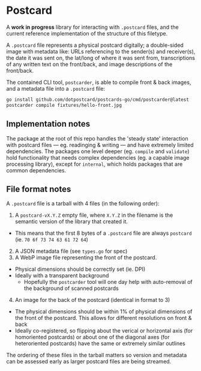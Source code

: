 # Postcard

A **work in progress** library for interacting with `.postcard` files, and the current reference implementation of the structure of this filetype.

A `.postcard` file represents a physical postcard digitally; a double-sided image with metadata like: URLs referencing to the sender(s) and receiver(s), the date it was sent on, the lat/long of where it was sent from, transcriptions of any written text on the front/back, and image descriptions of the front/back.

The contained CLI tool, `postcarder`, is able to compile front & back images, and a metadata file into a `.postcard` file:

```bash
go install github.com/dotpostcard/postcards-go/cmd/postcarder@latest
postcarder compile fixtures/hello-front.jpg
```

## Implementation notes

The package at the root of this repo handles the 'steady state' interaction with postcard files — eg. readinging & writing — and have extremely limited dependencies. The packages one level deeper (eg. `compile` and `validate`) hold functionality that needs complex dependencies (eg. a capable image processing library), except for `internal`, which holds packages that are common dependencies.

## File format notes

A `.postcard` file is a tarball with 4 files (in the following order):

1. A `postcard-vX.Y.Z` empty file, where `X.Y.Z` in the filename is the semantic version of the library that created it.
  - This means that the first 8 bytes of a `.postcard` file are always `postcard` (ie. `70 6f 73 74 63 61 72 64`)
2. A JSON metadata file (see `types.go` for spec)
3. A WebP image file representing the front of the postcard.
  - Physical dimensions should be correctly set (ie. DPI)
  - Ideally with a transparent background
    - Hopefully the `postcarder` tool will one day help with auto-removal of the background of scanned postcards
4. An image for the back of the postcard (identical in format to 3)
  - The physical dimensions should be within 1% of physical dimensions of the front of the postcard. This allows for different resolutions on front & back
  - Ideally co-registered, so flipping about the verical or horizontal axis (for homoriented postcards) or about one of the diagonal axes (for heteroriented postcards) have the same or extremely similar outlines

The ordering of these files in the tarball matters so version and metadata can be assessed early as larger postcard files are being streamed.
